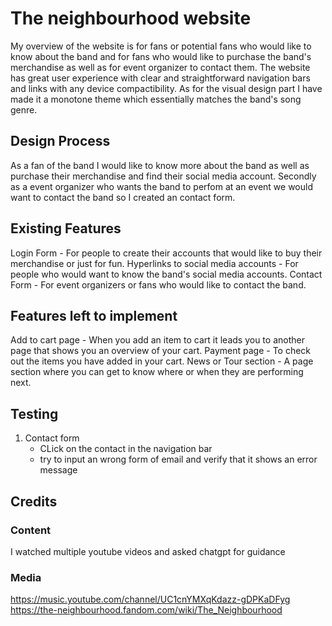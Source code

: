 # The neighbourhood website

My overview of the website is for fans or potential fans who would like to know about the band and for fans who would like to
purchase the band's merchandise as well as for event organizer to contact them. The website has great user experience with
clear and straightforward navigation bars and links with any device compactibility. As for the visual design part I have 
made it a monotone theme which essentially matches the band's song genre.

## Design Process
As a fan of the band I would like to know more about the band as well as purchase their merchandise and find their social media
account. Secondly as a event organizer who wants the band to perfom at an event we would want to contact the band so I created an
contact form.

## Existing Features
Login Form - For people to create their accounts that would like to buy their merchandise or just for fun.
Hyperlinks to social media accounts - For people who would want to know the band's social media accounts.
Contact Form - For event organizers or fans who would like to contact the band.

## Features left to implement
Add to cart page - When you add an item to cart it leads you to another page that shows you an overview of your cart.
Payment page - To check out the items you have added in your cart.
News or Tour section - A page section where you can get to know where or when they are performing next.

## Testing
1. Contact form
   - CLick on the contact in the navigation bar
   - try to input an wrong form of email and verify that it shows an error message

## Credits
### Content
I watched multiple youtube videos and asked chatgpt for guidance
### Media 
https://music.youtube.com/channel/UC1cnYMXqKdazz-gDPKaDFyg
https://the-neighbourhood.fandom.com/wiki/The_Neighbourhood

